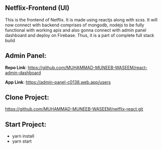 ## Netflix-Frontend (UI)

This is the frontend of Netflix. It is made using reactjs along with scss. It will now connect with backend comprises of mongodb, nodejs to be fully functional with working apis and also gonna connect with admin panel dashboard and deploy on Firebase. Thus, it is a part of complete full stack build

## Admin Panel:

**Repo Link**:
https://github.com/MUHAMMAD-MUNEEB-WASEEM/react-admin-dashboard

**App Link**:
https://admin-panel-c0138.web.app/users

## Clone Project:
https://github.com/MUHAMMAD-MUNEEB-WASEEM/netflix-react.git

## Start Project:
* yarn install
* yarn start
